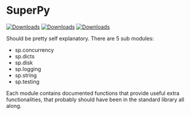 # SuperPy

[![Downloads](https://pepy.tech/badge/super-py)](https://pepy.tech/project/super-py)
[![Downloads](https://pepy.tech/badge/super-py/month)](https://pepy.tech/project/super-py)
[![Downloads](https://pepy.tech/badge/super-py/week)](https://pepy.tech/project/super-py)

Should be pretty self explanatory.
There are 5 sub modules:
- sp.concurrency
- sp.dicts
- sp.disk
- sp.logging
- sp.string
- sp.testing

Each module contains documented functions that provide useful extra functionalities, that probably should have been in the standard library all along.